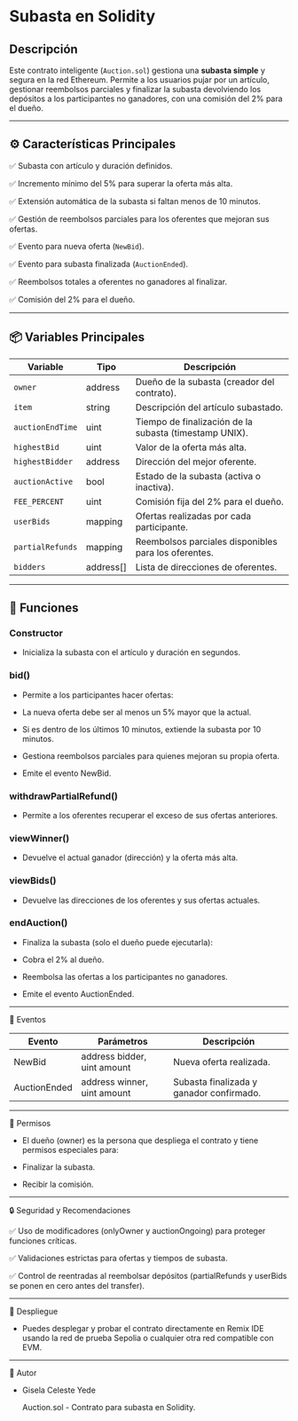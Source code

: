 # Subasta en Solidity

## Descripción

Este contrato inteligente (`Auction.sol`) gestiona una **subasta simple** y segura en la red Ethereum. Permite a los usuarios pujar por un artículo, gestionar reembolsos parciales y finalizar la subasta devolviendo los depósitos a los participantes no ganadores, con una comisión del 2% para el dueño.


---

## ⚙️ Características Principales


✅ Subasta con artículo y duración definidos.  

✅ Incremento mínimo del 5% para superar la oferta más alta.  

✅ Extensión automática de la subasta si faltan menos de 10 minutos.  

✅ Gestión de reembolsos parciales para los oferentes que mejoran sus ofertas.  

✅ Evento para nueva oferta (`NewBid`).  

✅ Evento para subasta finalizada (`AuctionEnded`).  

✅ Reembolsos totales a oferentes no ganadores al finalizar.  

✅ Comisión del 2% para el dueño.  


---

## 📦 Variables Principales


| Variable           | Tipo      | Descripción                                                       |
|--------------------|-----------|-------------------------------------------------------------------|
| `owner`            | address   | Dueño de la subasta (creador del contrato).                       |
| `item`             | string    | Descripción del artículo subastado.                               |
| `auctionEndTime`   | uint      | Tiempo de finalización de la subasta (timestamp UNIX).            |
| `highestBid`       | uint      | Valor de la oferta más alta.                                      |
| `highestBidder`    | address   | Dirección del mejor oferente.                                     |
| `auctionActive`    | bool      | Estado de la subasta (activa o inactiva).                         |
| `FEE_PERCENT`      | uint      | Comisión fija del 2% para el dueño.                               |
| `userBids`         | mapping   | Ofertas realizadas por cada participante.                         |
| `partialRefunds`   | mapping   | Reembolsos parciales disponibles para los oferentes.              |
| `bidders`          | address[] | Lista de direcciones de oferentes.                                |


---

## 🚀 Funciones


### Constructor
* Inicializa la subasta con el artículo y duración en segundos.
  

### bid()
* Permite a los participantes hacer ofertas:

* La nueva oferta debe ser al menos un 5% mayor que la actual.

* Si es dentro de los últimos 10 minutos, extiende la subasta por 10 minutos.

* Gestiona reembolsos parciales para quienes mejoran su propia oferta.

* Emite el evento NewBid.
  

### withdrawPartialRefund()
* Permite a los oferentes recuperar el exceso de sus ofertas anteriores.


### viewWinner()
* Devuelve el actual ganador (dirección) y la oferta más alta.


### viewBids()
* Devuelve las direcciones de los oferentes y sus ofertas actuales.


### endAuction()
* Finaliza la subasta (solo el dueño puede ejecutarla):

* Cobra el 2% al dueño.

* Reembolsa las ofertas a los participantes no ganadores.

* Emite el evento AuctionEnded.


---

📢 Eventos


| Evento	      | Parámetros	                | Descripción                              |
|---------------|-----------------------------|------------------------------------------|
| NewBid      	| address bidder, uint amount	| Nueva oferta realizada.                  |
| AuctionEnded  |	address winner, uint amount |	Subasta finalizada y ganador confirmado. | 


---

👤 Permisos


* El dueño (owner) es la persona que despliega el contrato y tiene permisos especiales para:

* Finalizar la subasta.

* Recibir la comisión.


---

🔒 Seguridad y Recomendaciones


✅ Uso de modificadores (onlyOwner y auctionOngoing) para proteger funciones críticas.

✅ Validaciones estrictas para ofertas y tiempos de subasta.

✅ Control de reentradas al reembolsar depósitos (partialRefunds y userBids se ponen en cero antes del transfer).


---

📄 Despliegue


* Puedes desplegar y probar el contrato directamente en Remix IDE usando la red de prueba Sepolia o cualquier otra red compatible con EVM.


---

💼 Autor


* Gisela Celeste Yede

  Auction.sol - Contrato para subasta en Solidity.

